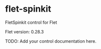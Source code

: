 # flet-spinkit
FletSpinkit control for Flet

Flet version: 0.28.3

TODO: Add your control documentation here.